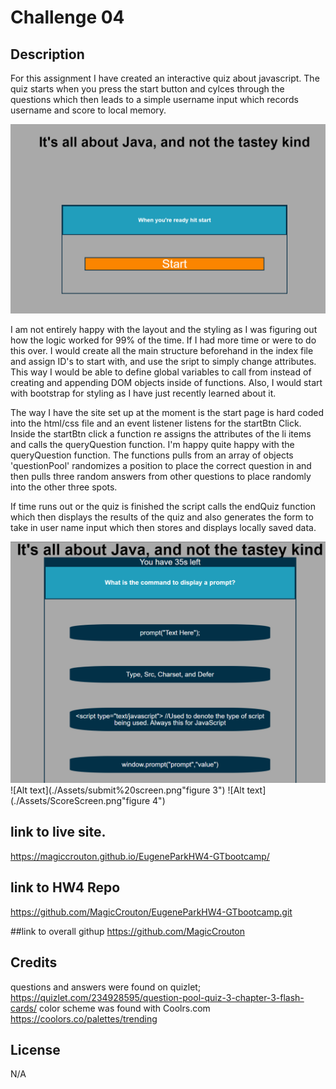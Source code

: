 # Challenge 04
## Description
For this assignment I have created an interactive quiz about javascript. The quiz starts when you press the start button and cylces through the questions which then leads to a simple username input which records username and score to local memory. 

![Alt text](./Assets/StartScreen.png "figure 1")

I am not entirely happy with the layout and the styling as I was figuring out how the logic worked for 99% of the time. If I had more time or were to do this over. I would create all the main structure beforehand in the index file and assign ID's to start with, and use the sript to simply change attributes. This way I would be able to define global variables to call from instead of creating and appending DOM objects inside of functions. Also, I would start with bootstrap for styling as I have just recently learned about it.

The way I have the site set up at the moment is the start page is hard coded into the html/css file and an event listener listens for the startBtn Click. Inside the startBtn click a function re assigns the attributes of the li items and calls the queryQuestion function. I'm happy quite happy with the queryQuestion function. The functions pulls from an array of objects 'questionPool' randomizes a position to place the correct question in and then pulls three random answers from other questions to place randomly into the other three spots.

If time runs out or the quiz is finished the script calls the endQuiz function which then displays the results of the quiz and also generates the form to take in user name input which then stores and displays locally saved data.

![Alt text](./Assets/questionPrompts.png "figure 2")
![Alt text](./Assets/submit%20screen.png"figure 3")
![Alt text](./Assets/ScoreScreen.png"figure 4")

## link to live site.
https://magiccrouton.github.io/EugeneParkHW4-GTbootcamp/

## link to HW4 Repo
https://github.com/MagicCrouton/EugeneParkHW4-GTbootcamp.git

##link to overall githup
https://github.com/MagicCrouton

## Credits
questions and answers were found on quizlet; 
https://quizlet.com/234928595/question-pool-quiz-3-chapter-3-flash-cards/
color scheme was found with Coolrs.com
https://coolors.co/palettes/trending

## License
N/A